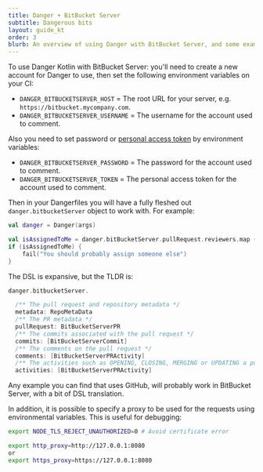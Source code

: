 ```yaml
---
title: Danger + BitBucket Server
subtitle: Dangerous bits
layout: guide_kt
order: 3
blurb: An overview of using Danger with BitBucket Server, and some examples
---
```


To use Danger Kotlin with BitBucket Server: you'll need to create a new account for Danger to use, then set the following
environment variables on your CI:

- `DANGER_BITBUCKETSERVER_HOST` = The root URL for your server, e.g. `https://bitbucket.mycompany.com`.
- `DANGER_BITBUCKETSERVER_USERNAME` = The username for the account used to comment.

Also you need to set password or
[personal access token](https://confluence.atlassian.com/bitbucketserver/personal-access-tokens-939515499.html) by
environment variables:

- `DANGER_BITBUCKETSERVER_PASSWORD` = The password for the account used to comment.
- `DANGER_BITBUCKETSERVER_TOKEN` = The personal access token for the account used to comment.

Then in your Dangerfiles you will have a fully fleshed out `danger.bitbucketServer` object to work with. For example:

```kotlin
val danger = Danger(args)

val isAssignedToMe = danger.bitBucketServer.pullRequest.reviewers.map { it.user.name }.contains("orta")
if (isAssignedToMe) {
    fail("You should probably assign someone else")
}
```

The DSL is expansive, but the TLDR is:

```kotlin
danger.bitbucketServer.

  /** The pull request and repository metadata */
  metadata: RepoMetaData
  /** The PR metadata */
  pullRequest: BitBucketServerPR
  /** The commits associated with the pull request */
  commits: [BitBucketServerCommit]
  /** The comments on the pull request */
  comments: [BitBucketServerPRActivity]
  /** The activities such as OPENING, CLOSING, MERGING or UPDATING a pull request */
  activities: [BitBucketServerPRActivity]
```

Any example you can find that uses GitHub, will probably work in BitBucket Server, with a bit of DSL
translation.

In addition, it is possible to specify a proxy to be used for the requests using environmental variables. This is useful
for debugging:

```bash
export NODE_TLS_REJECT_UNAUTHORIZED=0 # Avoid certificate error

export http_proxy=http://127.0.0.1:8080
or
export https_proxy=https://127.0.0.1:8080
```
